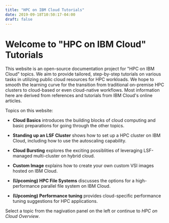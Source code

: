 ```yaml
---
title: "HPC on IBM Cloud Tutorials"
date: 2019-09-18T10:50:17-04:00
draft: false
---
```


# Welcome to "HPC on IBM Cloud" Tutorials

<!--
----- Event intro  -----
# Welcome to HPCA "HPC on IBM Cloud" Tutorials

### UPDATE 4/3/2022: you can still secure your IBM Cloud account during HPCA

HPC on IBM Cloud tutorial includes comprehensive access to IBM Cloud for all
participants during and shortly after the event until __4/15/2022__.  Application
will remain open during HPCA (__4/2 ~ 4/6__). Please follow these steps to apply
for your account:
 
1. **(You will) signup for a new IBMid ONLY (note the email address you use), WITHOUT creating an IBM Cloud account. Link:**
 https://www.ibm.com/account/reg/us-en/signup?formid=urx-19776

2. **(You will) send us an email including the email address you used for your "new IBMid"**:  
- Email recipient: LIXIANG.LUO@ibm.com  
- Email title: [HPCA] Request for a hands-on account  
- Email content: the email address you used for your "new IBMid"

3. **(We will) invite your “new IBMid” to the hands-on account.**

4. **(You will) locate the invitation email sent from IBM Cloud and go through the sign-up process.**

5. **(You will) sign in IBM Cloud (cloud.ibm.com) using the “new IBMid”.**  
If everything goes as expected, you should see **"2533666 – LIXIANG LUO’s Account"**
on the top navigation bar.
  
---

### HPCA Tutorial Agenda
Time: April 2 2022, Saturday, 9:00AM ~ 1:00PM, US Eastern Time

| Time         | Topic                                    |
| ------------ | -------------                            |
| 9:00 ~ 9:15  | Introduction                             |
| 9:15 ~ 9:30  | Building blocks of cloud                 |
| 9:30 ~ 9:45  | IBM Cloud account setup                  |
| 9:45 ~ 10:30 | Stand up an HPC cluster on IBM Cloud     |
| 10:30 ~ 11:30| LSF-manged multi-cloud and cloudbursting |
| 11:30 ~ 12:15| Storage solutions                        |
| 12:15 ~ 12:45| Best practices for HPC on Cloud          |

We look forward to seeing you in the event!

---

Beyond the HPCA event, this website will evolve into
-->

This website is an open-source
documentation project for "HPC on IBM Cloud" topics.  We aim to provide
tailored, step-by-step tutorials on various tasks in utilizing public cloud
resources for HPC workloads.  We hope to smooth the learning curve for the
transition from traditional on-premise HPC clusters to cloud-based or even
cloud-native workflows. Most information here are derived from references and
tutorials from IBM Cloud's online articles.

Topics on this website:

- **Cloud Basics** introduces the building blocks of cloud computing and
  basic preparations for going through the other topics.

- **Standing up an LSF Cluster** shows how to set up a HPC cluster on IBM
  Cloud, including how to use the autoscaling capability.

- **Cloud Bursting** explores the exciting possiblities of leveraging
  LSF-managed multi-cluster on hybrid cloud.

- **Custom Image** explains how to create your own custom VSI images hosted
  on IBM Cloud.

- **(Upcoming) HPC File Systems** discusses the options for a high-performance parallel
  file system on IBM Cloud.

- **(Upcoming) Performance tuning** provides cloud-specific performance
  tuning suggestions for HPC applications.

Select a topic from the nagivation panel on the left or continue to *HPC on
Cloud Overview*.

